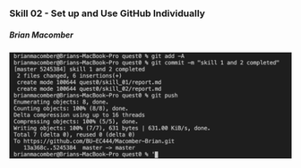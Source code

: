 ### Skill 02 - Set up and Use GitHub Individually

##### Brian Macomber

![adding, commiting, and pushing](/skills/cluster-0/02/images/ec444_quest0_skill02.png)
